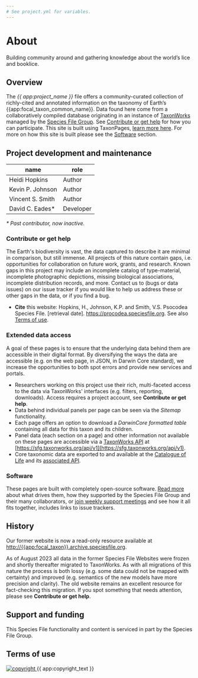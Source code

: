 ```yaml
---
# See project.yml for variables.
---
```

# About
Building community around and gathering knowledge about the world’s lice and booklice.

## Overview
The _{{ app:project_name }}_ file offers a community-curated collection of richly-cited and annotated information on the taxonomy of Earth’s {{app:focal_taxon_common_name}}. Data found here come from a collaboratively compiled database originating in an instance of [TaxonWorks](https://taxonworks.org) managed by the [Species File Group](https://speciesfilegroup.org). See [Contribute or get help](#contribute-or-get-help) for how you can participate. This site is built using TaxonPages, [learn more here](https://github.com/SpeciesFileGroup/taxonpages). For more on how this site is built please see the [Software](#software) section.

## Project development and maintenance

|name|role|
|----|----|
| Heidi Hopkins | Author |
| Kevin P. Johnson | Author |
| Vincent S. Smith | Author |
| David C. Eades\* | Developer |

_\* Past contributor, now inactive._

### Contribute or get help
The Earth's biodiversity is vast, the data captured to describe it are minimal in comparison, but still immense. All projects of this nature contain gaps, i.e. opportunities for collaboration on future work, grants, and research. Known gaps in this project may include an incomplete catalog of type-material, incomplete photographic depictions, missing biological associations, incomplete distribution records, and more. Contact us to <TrackerReport label="Report a problem or offer data" tag="a"/> (bugs or data issues) on our issue tracker if you would like to help us address these or other gaps in the data, or if you find a bug.

- **Cite** this website: Hopkins, H., Johnson, K.P. and Smith, V.S. Psocodea Species File. [retrieval date]. <https://procodea.speciesfile.org>. See also [Terms of use](#terms-of-use).

### Extended data access
A goal of these pages is to ensure that the underlying data behind them are accessible in their digital format. By diversifying the ways the data are accessible (e.g. on the web page, in JSON, in Darwin Core standard), we increase the opportunities to both spot errors and provide new services and portals.

- Researchers working on this project use their rich, multi-faceted access to the data via TaxonWorks' interfaces (e.g. filters, reporting, downloads). Access requires a project account, see **Contribute or get help**.
- Data behind individual panels per page can be seen via the _Sitemap_ functionality.
- Each page offers an option to download a _DarwinCore formatted table_ containing all data for this taxon and its children.
- Panel data (each section on a page) and other information not available on these pages are accessible via a [TaxonWorks API](https://api.taxonworks.org) at [https://sfg.taxonworks.org/api/v1](https://sfg.taxonworks.org/api/v1).
- Core taxonomic data are exported to and available at the [Catalogue of Life](https://www.catalogueoflife.org/data/taxon/8MP8R) and its [associated API]({https://link_to_api_for_pertinent_dataset}).

### Software
These pages are built with completely open-source software. [Read more](http://speciesfilegroup.org/docs/taxonworks_in_production_at_sfg.html) about what drives them, how they supported by the Species File Group and their many collaborators, or [join weekly support meetings](https://speciesfilegroup.org/events.html) and see how it all fits together, includes links to issue trackers.

## History
Our former website is now a read-only resource available at [http://{{app:focal_taxon}}.archive.speciesfile.org](https://{{app:focal_taxon}}.archive.speciesfile.org).

As of August 2023 all data in the former Species File Websites were frozen and shortly thereafter migrated to TaxonWorks. As with all migrations of this nature the process is both lossy (e.g. some data could not be mapped with certainty) and improved (e.g. semantics of the new models have more precision and clarity). The old website remains an excellent resource for fact-checking this migration. If you spot something that needs attention, please see **Contribute or get help**.

## Support and funding
This Species File functionality and content is serviced in part by the Species File Group.

## Terms of use

<div class="flex items-center gap-2">
  <a
    class="min-w-fit"
    href="{{ app:copyright_image_link }}"
  >
    <img 
      src="{{ app:copyright_image }}" 
      alt="copyright" 
      class="m-0"
    >
  </a>
  <span>{{ app:copyright_text }}</span>
</div>


